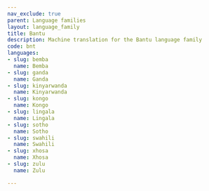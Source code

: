 ```yaml
---
nav_exclude: true
parent: Language families
layout: language_family
title: Bantu
description: Machine translation for the Bantu language family
code: bnt
languages:
- slug: bemba
  name: Bemba
- slug: ganda
  name: Ganda
- slug: kinyarwanda
  name: Kinyarwanda
- slug: kongo
  name: Kongo
- slug: lingala
  name: Lingala
- slug: sotho
  name: Sotho
- slug: swahili
  name: Swahili
- slug: xhosa
  name: Xhosa
- slug: zulu
  name: Zulu

---
```


